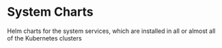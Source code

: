 # System Charts

Helm charts for the system services, which are installed in all or almost all of the Kubernetes clusters